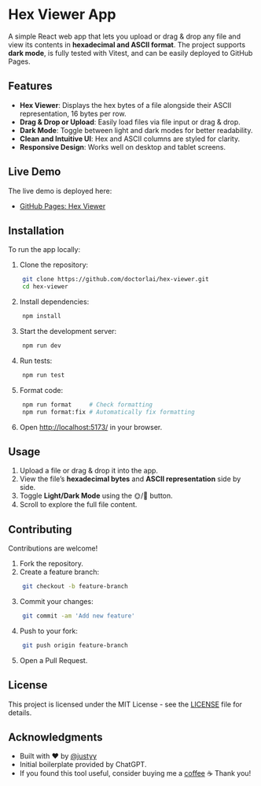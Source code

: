 # Hex Viewer App
A simple React web app that lets you upload or drag & drop any file and view its contents in **hexadecimal and ASCII format**. The project supports **dark mode**, is fully tested with Vitest, and can be easily deployed to GitHub Pages.

## Features

- **Hex Viewer**: Displays the hex bytes of a file alongside their ASCII representation, 16 bytes per row.  
- **Drag & Drop or Upload**: Easily load files via file input or drag & drop.  
- **Dark Mode**: Toggle between light and dark modes for better readability.  
- **Clean and Intuitive UI**: Hex and ASCII columns are styled for clarity.  
- **Responsive Design**: Works well on desktop and tablet screens.  

## Live Demo

The live demo is deployed here:  
- [GitHub Pages: Hex Viewer](https://doctorlai.github.io/hex-viewer/)

## Installation

To run the app locally:

1. Clone the repository:
```bash
    git clone https://github.com/doctorlai/hex-viewer.git
    cd hex-viewer
```

2. Install dependencies:  
```bash
    npm install
```

3. Start the development server:  
```bash
    npm run dev
```

4. Run tests:
```bash
    npm run test
```

5. Format code:
```bash
    npm run format     # Check formatting
    npm run format:fix # Automatically fix formatting
```

6. Open [http://localhost:5173/](http://localhost:5173/) in your browser.

## Usage

1. Upload a file or drag & drop it into the app.  
2. View the file’s **hexadecimal bytes** and **ASCII representation** side by side.  
3. Toggle **Light/Dark Mode** using the 🌞/🌙 button.  
4. Scroll to explore the full file content.

## Contributing

Contributions are welcome!  

1. Fork the repository.  
2. Create a feature branch:
```bash
    git checkout -b feature-branch
```
3. Commit your changes:
```bash
    git commit -am 'Add new feature'
```
4. Push to your fork:
```bash
    git push origin feature-branch
```
5. Open a Pull Request.  

## License

This project is licensed under the MIT License - see the [LICENSE](./LICENSE) file for details.

## Acknowledgments

- Built with ❤️ by [@justyy](https://github.com/doctorlai)  
- Initial boilerplate provided by ChatGPT.  
- If you found this tool useful, consider buying me a [coffee](https://justyy.com/out/bmc) ☕ Thank you!  
